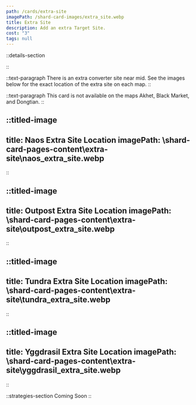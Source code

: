 ```yaml
---
path: /cards/extra-site
imagePath: /shard-card-images/extra_site.webp
title: Extra Site
description: Add an extra Target Site.
cost: "3"
tags: null
---
```


::details-section

::

::text-paragraph
There is an extra converter site near mid. See the images below for the exact location of the extra site on each map.
::

::text-paragraph
This card is not available on the maps Akhet, Black Market, and Dongtian.
::

::titled-image
---
title: Naos Extra Site Location
imagePath: \shard-card-pages-content\extra-site\naos_extra_site.webp
---
::

::titled-image
---
title: Outpost Extra Site Location
imagePath: \shard-card-pages-content\extra-site\outpost_extra_site.webp
---
::

::titled-image
---
title: Tundra Extra Site Location
imagePath: \shard-card-pages-content\extra-site\tundra_extra_site.webp
---
::

::titled-image
---
title: Yggdrasil Extra Site Location
imagePath: \shard-card-pages-content\extra-site\yggdrasil_extra_site.webp
---
::

::strategies-section
Coming Soon
::
